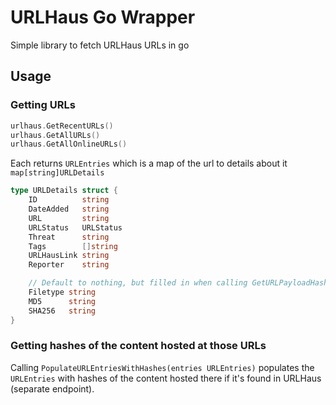 # URLHaus Go Wrapper

Simple library to fetch URLHaus URLs in go

## Usage

### Getting URLs

```go
urlhaus.GetRecentURLs()
urlhaus.GetAllURLs()
urlhaus.GetAllOnlineURLs()
```

Each returns `URLEntries` which is a map of the url to details about it `map[string]URLDetails`

```go
type URLDetails struct {
    ID          string
    DateAdded   string
    URL         string
    URLStatus   URLStatus
    Threat      string
    Tags        []string
    URLHausLink string
    Reporter    string

    // Default to nothing, but filled in when calling GetURLPayloadHashes
    Filetype string
    MD5      string
    SHA256   string
}
```

### Getting hashes of the content hosted at those URLs

Calling `PopulateURLEntriesWithHashes(entries URLEntries)` populates the `URLEntries` with hashes of the content hosted there if it's found in URLHaus (separate endpoint).

